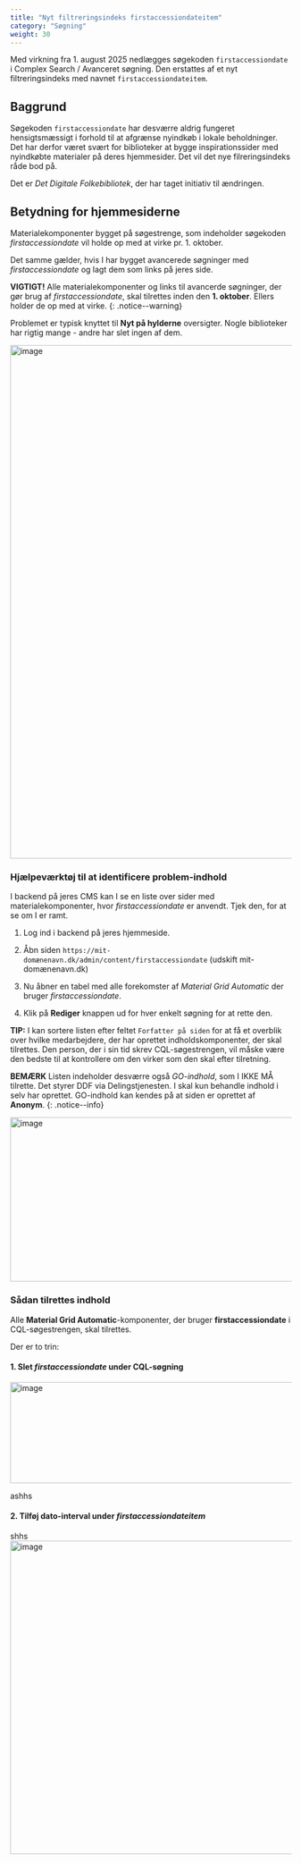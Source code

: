 ```yaml
---
title: "Nyt filtreringsindeks firstaccessiondateitem"
category: "Søgning"
weight: 30
---
```


Med virkning fra 1. august 2025 nedlægges søgekoden `firstaccessiondate` i Complex Search / Avanceret søgning. Den erstattes af et nyt filtreringsindeks med navnet `firstaccessiondateitem`.

## Baggrund

Søgekoden `firstaccessiondate` har desværre aldrig fungeret hensigtsmæssigt i forhold til at afgrænse nyindkøb i lokale beholdninger. Det har derfor været svært for biblioteker at bygge inspirationssider med nyindkøbte materialer på deres hjemmesider. Det vil det nye filreringsindeks råde bod på.

Det er *Det Digitale Folkebibliotek*, der har taget initiativ til ændringen. 

## Betydning for hjemmesiderne

Materialekomponenter bygget på søgestrenge, som indeholder søgekoden *firstaccessiondate* vil holde op med at virke pr. 1. oktober.

Det samme gælder, hvis I har bygget avancerede søgninger med *firstaccessiondate* og lagt dem som links på jeres side.

**VIGTIGT!** Alle materialekomponenter og links til avancerde søgninger, der gør brug af *firstaccessiondate*, skal tilrettes inden den **1. oktober**. Ellers holder de op med at virke.
{: .notice--warning}

Problemet er typisk knyttet til **Nyt på hylderne** oversigter. Nogle biblioteker har rigtig mange - andre har slet ingen af dem.

<img width="1889" height="919" alt="image" src="https://github.com/user-attachments/assets/265d0345-fb84-4830-8012-c79e447aaae0" />

### Hjælpeværktøj til at identificere problem-indhold
I backend på jeres CMS kan I se en liste over sider med materialekomponenter, hvor *firstaccessiondate* er anvendt. Tjek den, for at se om I er ramt.

1. Log ind i backend på jeres hjemmeside. 
2. Åbn siden
`https://mit-domænenavn.dk/admin/content/firstaccessiondate` (udskift mit-
domænenavn.dk)


3. Nu åbner en tabel med alle forekomster af *Material Grid Automatic* der bruger *firstaccessiondate*.

4. Klik på **Rediger** knappen ud for hver enkelt søgning for at rette den.

**TIP:** I kan sortere listen efter feltet `Forfatter på siden` for at få et overblik over hvilke medarbejdere, der har oprettet indholdskomponenter, der skal tilrettes. Den person, der i sin tid skrev CQL-søgestrengen, vil måske være den bedste til at kontrollere om den virker som den skal efter tilretning.

**BEMÆRK** Listen indeholder desværre også *GO-indhold*, som I IKKE MÅ tilrette. Det styrer DDF via Delingstjenesten. I skal kun behandle indhold i selv har oprettet. GO-indhold kan kendes på at siden er oprettet af **Anonym**. 
{: .notice--info}

<img width="799" height="294" alt="image" src="https://github.com/user-attachments/assets/6dd4fa37-54a7-414b-96af-c21aea1d721d" />



### Sådan tilrettes indhold

Alle **Material Grid Automatic**-komponenter, der bruger **firstaccessiondate** i CQL-søgestrengen, skal tilrettes.

Der er to trin:

#### 1. Slet *firstaccessiondate* under CQL-søgning
<img width="752" height="181" alt="image" src="https://github.com/user-attachments/assets/212a71c7-0c3a-47a2-ab1a-648bed3359da" />

ashhs


#### 2. Tilføj dato-interval under *firstaccessiondateitem*
shhs
<img width="758" height="561" alt="image" src="https://github.com/user-attachments/assets/905cad04-f0b1-4c83-9b0c-00b16481c7f0" />


